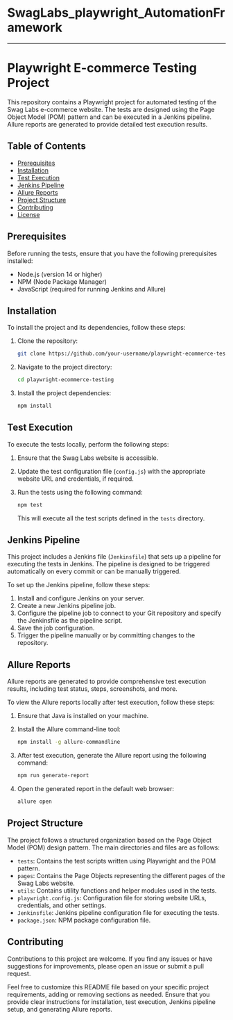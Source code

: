 # SwagLabs_playwright_AutomationFramework


---

# Playwright E-commerce Testing Project

This repository contains a Playwright project for automated testing of the Swag Labs e-commerce website. The tests are designed using the Page Object Model (POM) pattern and can be executed in a Jenkins pipeline. Allure reports are generated to provide detailed test execution results.

## Table of Contents

- [Prerequisites](#prerequisites)
- [Installation](#installation)
- [Test Execution](#test-execution)
- [Jenkins Pipeline](#jenkins-pipeline)
- [Allure Reports](#allure-reports)
- [Project Structure](#project-structure)
- [Contributing](#contributing)
- [License](#license)

## Prerequisites

Before running the tests, ensure that you have the following prerequisites installed:

- Node.js (version 14 or higher)
- NPM (Node Package Manager)
- JavaScript (required for running Jenkins and Allure)

## Installation

To install the project and its dependencies, follow these steps:

1. Clone the repository:

   ```bash
   git clone https://github.com/your-username/playwright-ecommerce-testing.git
   ```

2. Navigate to the project directory:

   ```bash
   cd playwright-ecommerce-testing
   ```

3. Install the project dependencies:

   ```bash
   npm install
   ```

## Test Execution

To execute the tests locally, perform the following steps:

1. Ensure that the Swag Labs website is accessible.
2. Update the test configuration file (`config.js`) with the appropriate website URL and credentials, if required.
3. Run the tests using the following command:

   ```bash
   npm test
   ```

   This will execute all the test scripts defined in the `tests` directory.

## Jenkins Pipeline

This project includes a Jenkins file (`Jenkinsfile`) that sets up a pipeline for executing the tests in Jenkins. The pipeline is designed to be triggered automatically on every commit or can be manually triggered.

To set up the Jenkins pipeline, follow these steps:

1. Install and configure Jenkins on your server.
2. Create a new Jenkins pipeline job.
3. Configure the pipeline job to connect to your Git repository and specify the Jenkinsfile as the pipeline script.
4. Save the job configuration.
5. Trigger the pipeline manually or by committing changes to the repository.

## Allure Reports

Allure reports are generated to provide comprehensive test execution results, including test status, steps, screenshots, and more.

To view the Allure reports locally after test execution, follow these steps:

1. Ensure that Java is installed on your machine.
2. Install the Allure command-line tool:

   ```bash
   npm install -g allure-commandline
   ```

3. After test execution, generate the Allure report using the following command:

   ```bash
   npm run generate-report
   ```

4. Open the generated report in the default web browser:

   ```bash
   allure open
   ```

## Project Structure

The project follows a structured organization based on the Page Object Model (POM) design pattern. The main directories and files are as follows:

- `tests`: Contains the test scripts written using Playwright and the POM pattern.
- `pages`: Contains the Page Objects representing the different pages of the Swag Labs website.
- `utils`: Contains utility functions and helper modules used in the tests.
- `playwright.config.js`: Configuration file for storing website URLs, credentials, and other settings.
- `Jenkinsfile`: Jenkins pipeline configuration file for executing the tests.
- `package.json`: NPM package configuration file.

## Contributing

Contributions to this project are welcome. If you find any issues or have suggestions for improvements, please open an issue or submit a pull request.



Feel free to customize this README file based on your specific project requirements, adding or removing sections as needed. Ensure that you provide clear instructions for installation, test execution, Jenkins pipeline setup, and generating Allure reports.
